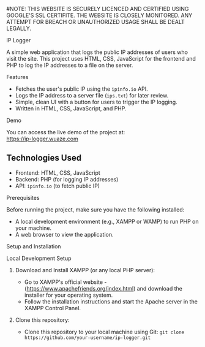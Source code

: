 #NOTE:
THIS WEBSITE IS SECURELY LICENCED AND CERTIFIED USING GOOGLE'S SSL CERTIFITE.
THE WEBSITE IS CLOSELY MONITORED. ANY ATTEMPT FOR BREACH OR UNAUTHORIZED USAGE SHALL BE DEALT LEGALLY.

IP Logger

A simple web application that logs the public IP addresses of users who visit the site. This project uses HTML, CSS, JavaScript for the frontend and PHP to log the IP addresses to a file on the server.

Features

- Fetches the user's public IP using the `ipinfo.io` API.
- Logs the IP address to a server file (`ips.txt`) for later review.
- Simple, clean UI with a button for users to trigger the IP logging.
- Written in HTML, CSS, JavaScript, and PHP.

Demo

You can access the live demo of the project at:  
https://ip-logger.wuaze.com

## Technologies Used

- Frontend: HTML, CSS, JavaScript
- Backend: PHP (for logging IP addresses)
- API: `ipinfo.io` (to fetch public IP)

Prerequisites

Before running the project, make sure you have the following installed:

- A local development environment (e.g., XAMPP or WAMP) to run PHP on your machine.
- A web browser to view the application.

Setup and Installation

Local Development Setup

1. Download and Install XAMPP (or any local PHP server):
   - Go to XAMPP's official website - (https://www.apachefriends.org/index.html) and download the installer for your operating system.
   - Follow the installation instructions and start the Apache server in the XAMPP Control Panel.

2. Clone this repository:
   - Clone this repository to your local machine using Git:
   `git clone https://github.com/your-username/ip-logger.git`
